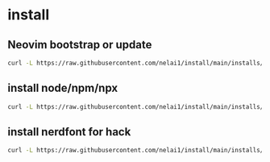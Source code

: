 # install

## Neovim bootstrap or update
```bash
curl -L https://raw.githubusercontent.com/nelai1/install/main/installs/nvim.py | python3
```
## install node/npm/npx
```bash
curl -L https://raw.githubusercontent.com/nelai1/install/main/installs/node.sh |sudo bash
```

## install nerdfont for hack
```bash
curl -L https://raw.githubusercontent.com/nelai1/install/main/installs/nerdfont.sh |sudo bash
```
